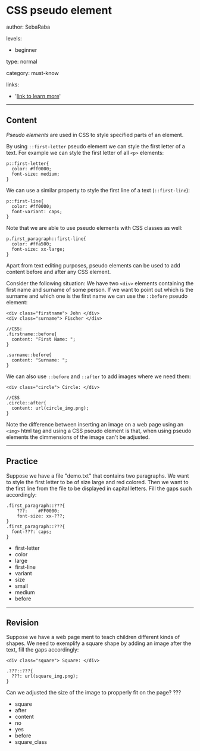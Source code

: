 # CSS pseudo element
author: SebaRaba

levels:

  - beginner

type: normal

category: must-know

links:

  - '[link to learn more](https://enki.com)'

---
## Content

*Pseudo elements* are used in CSS to style specified parts of an element.

By using `::first-letter` pseudo element we can style the first letter of a text. For example we can style the first letter of all `<p>` elements:

```
p::first-letter{
  color: #ff0000;
  font-size: medium;
}
```

We can use a similar property to style the first line of a text (`::first-line`):

```
p::first-line{
  color: #ff0000;
  font-variant: caps;
}
```

Note that we are able to use pseudo elements with CSS classes as well:

```
p.first_paragraph::first-line{
  color: #ffa500;
  font-size: xx-large;
}
```

Apart from text editing purposes, pseudo elements can be used to add content before and after any CSS element.

Consider the following situation: We have two `<div>` elements containing the first name and surname of some person. If we want to point out which is the surname and which one is the first name we can use the `::before` pseudo element:
```
<div class="firstname"> John </div>
<div class="surname"> Fischer </div>

//CSS:
.firstname::before{
  content: "First Name: ";
}

.surname::before{
  content: "Surname: ";
}
```

We can also use `::before` and `::after` to add images where we need them:
```
<div class="circle"> Circle: </div>

//CSS
.circle::after{
  content: url(circle_img.png);
}
```

Note the difference between inserting an image on a web page using an `<img>` html tag and using a CSS pseudo element is that, when using pseudo elements the dimmensions of the image can't be adjusted.

---
## Practice

Suppose we have a file "demo.txt" that contains two paragraphs. We want to style the first letter to be of size large and red colored. Then we want to the first line from the file to be displayed in capital letters. Fill the gaps such accordingly:
```
.first_paragraph::???{
    ???: 	#FF0000;
    font-size: xx-???;
}
.first_paragraph::???{
  font-???: caps;
}
```

* first-letter
* color
* large
* first-line
* variant
* size
* small
* medium
* before

---
## Revision

Suppose we have a web page ment to teach children different kinds of shapes. We need to exemplify a square shape by adding an image after the text, fill the gaps accordingly:
```
<div class="square"> Square: </div>

.???::???{
  ???: url(square_img.png);
}
```
Can we adjusted the size of the image to propperly fit on the page?
???

* square
* after
* content
* no
* yes
* before
* square_class
